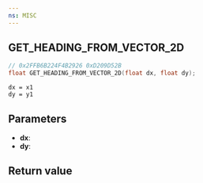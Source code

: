 ```yaml
---
ns: MISC
---
```

## GET_HEADING_FROM_VECTOR_2D

```c
// 0x2FFB6B224F4B2926 0xD209D52B
float GET_HEADING_FROM_VECTOR_2D(float dx, float dy);
```

```
dx = x1   
dy = y1  
```

## Parameters
* **dx**: 
* **dy**: 

## Return value
